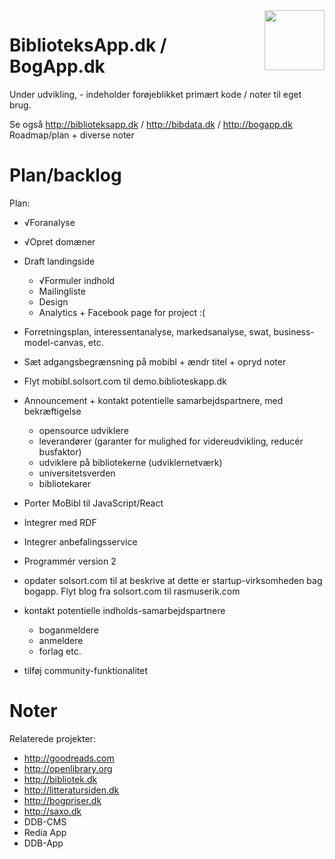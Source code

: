 <img src=http://bogapp.solsort.com/icon.png width=96 height=96 align=right>

# BiblioteksApp.dk / BogApp.dk

Under udvikling, - indeholder forøjeblikket primært kode / noter til eget brug.

Se også <http://biblioteksapp.dk> / <http://bibdata.dk> / <http://bogapp.dk>
Roadmap/plan + diverse noter


# Plan/backlog

Plan:

- √Foranalyse
- √Opret domæner
- Draft landingside
    - √Formuler indhold
    - Mailingliste
    - Design
    - Analytics + Facebook page for project :(
- Forretningsplan, interessentanalyse, markedsanalyse, swat, business-model-canvas, etc.
- Sæt adgangsbegrænsning på mobibl + ændr titel + opryd noter
- Flyt mobibl.solsort.com til demo.biblioteskapp.dk
- Announcement + kontakt potentielle samarbejdspartnere, med bekræftigelse
    - opensource udviklere
    - leverandører (garanter for mulighed for videreudvikling, reducér busfaktor)
    - udviklere på bibliotekerne (udviklernetværk)
    - universitetsverden
    - bibliotekarer
- Porter MoBibl til JavaScript/React
- Integrer med RDF
- Integrer anbefalingsservice


- Programmér version 2
- opdater solsort.com til at beskrive at dette er startup-virksomheden bag bogapp. Flyt blog fra solsort.com til rasmuserik.com
- kontakt potentielle indholds-samarbejdspartnere
    - boganmeldere
    - anmeldere
    - forlag etc.
- tilføj community-funktionalitet


# Noter

Relaterede projekter:

- <http://goodreads.com>
- <http://openlibrary.org>
- <http://bibliotek.dk>
- <http://litteratursiden.dk>
- <http://bogpriser.dk>
- <http://saxo.dk>
- DDB-CMS
- Redia App
- DDB-App

